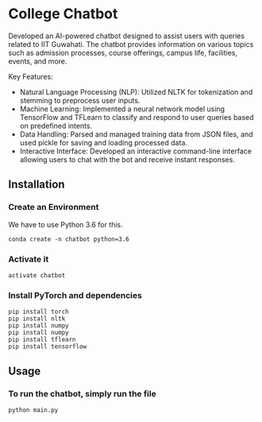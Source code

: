 # College Chatbot

Developed an AI-powered chatbot designed to assist users with queries related to IIT Guwahati. The chatbot provides information on various topics such as admission processes, course offerings, campus life, facilities, events, and more.

Key Features:

- Natural Language Processing (NLP): Utilized NLTK for tokenization and stemming to preprocess user inputs.
- Machine Learning: Implemented a neural network model using TensorFlow and TFLearn to classify and respond to user queries based on predefined intents.
- Data Handling: Parsed and managed training data from JSON files, and used pickle for saving and loading processed data.
- Interactive Interface: Developed an interactive command-line interface allowing users to chat with the bot and receive instant responses.

## Installation

### Create an Environment

We have to use Python 3.6 for this.

```console
conda create -n chatbot python=3.6
```

### Activate it

```console
activate chatbot
```

### Install PyTorch and dependencies

```console
pip install torch
pip install nltk
pip install numpy
pip install numpy
pip install tflearn
pip install tensorflow
```

## Usage

### To run the chatbot, simply run the file

```console
python main.py
```

